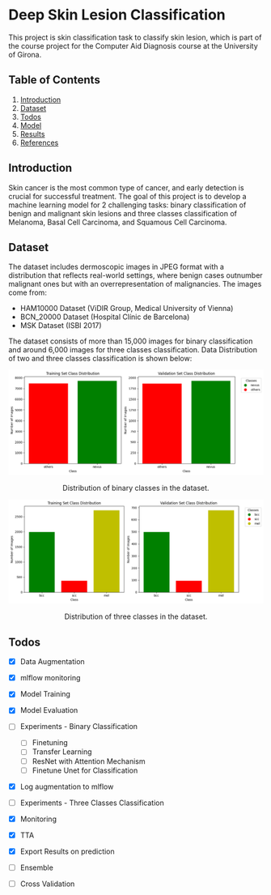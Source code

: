 # Deep Skin Lesion Classification
This project is skin classification task to classify skin lesion, which is part of the course project for the Computer Aid Diagnosis course at the University of Girona.

## Table of Contents
1. [Introduction](#introduction)
2. [Dataset](#dataset)
3. [Todos](#todos)
4. [Model](#model)
5. [Results](#results)
6. [References](#references)

## Introduction
Skin cancer is the most common type of cancer, and early detection is crucial for successful treatment. The goal of this project is to develop a machine learning model for 2 challenging tasks: binary classification of benign and malignant skin lesions and three classes classification of Melanoma, Basal Cell Carcinoma, and Squamous Cell Carcinoma.

## Dataset
The dataset includes dermoscopic images in JPEG format with a distribution that reflects real-world settings, where benign cases outnumber malignant ones but with an overrepresentation of malignancies. The images come from:   
- HAM10000 Dataset (ViDIR Group, Medical University of Vienna)
- BCN_20000 Dataset (Hospital Clínic de Barcelona)
- MSK Dataset (ISBI 2017)  

The dataset consists of more than 15,000 images for binary classification and around 6,000 images for three classes classification. Data Distribution of two and three classes classification is shown below:

![Binary Classdistribution](./images/two_class_distribution.png)
<p align="center">
    Distribution of binary classes in the dataset.
</p>

![Three Classdistribution](./images/three_class_distribution.png)
<p align="center">
    Distribution of three classes in the dataset.
</p>

## Todos
- [x] Data Augmentation
- [x] mlflow monitoring
- [x] Model Training
- [x] Model Evaluation
- [ ] Experiments - Binary Classification
    - [ ] Finetuning
    - [ ] Transfer Learning
    - [ ] ResNet with Attention Mechanism
    - [ ] Finetune Unet for Classification
- [x] Log augmentation to mlflow
- [ ] Experiments - Three Classes Classification
- [x] Monitoring
- [x] TTA
- [x] Export Results on prediction
- [ ] Ensemble
- [ ] Cross Validation


